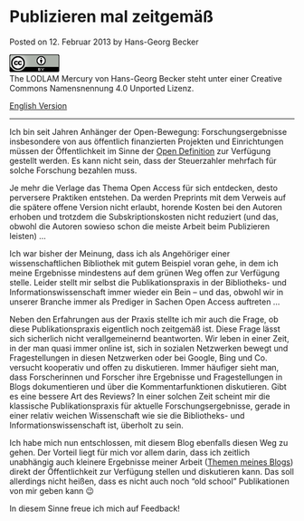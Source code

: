 # Publizieren mal zeitgemäß

Posted on 12. Februar 2013 by Hans-Georg Becker	

![The LODLAM Mercury von Hans-Georg Becker steht unter einer Creative Commons Namensnennung 4.0 Unported Lizenz.](../../../cc_by_88x31.png)\
The LODLAM Mercury von Hans-Georg Becker steht unter einer Creative Commons Namensnennung 4.0 Unported Lizenz.

[English Version](publishing-the-modern-way.md)

***

Ich bin seit Jahren Anhänger der Open-Bewegung: Forschungsergebnisse insbesondere von aus öffentlich finanzierten Projekten und Einrichtungen müssen der Öffentlichkeit im Sinne der [Open Definition](http://opendefinition.org/) zur Verfügung gestellt werden. Es kann nicht sein, dass der Steuerzahler mehrfach für solche Forschung bezahlen muss.

Je mehr die Verlage das Thema Open Access für sich entdecken, desto perversere Praktiken entstehen. Da werden Preprints mit dem Verweis auf die spätere offene Version nicht erlaubt, horende Kosten bei den Autoren erhoben und trotzdem die Subskriptionskosten nicht reduziert (und das, obwohl die Autoren sowieso schon die meiste Arbeit beim Publizieren leisten) …

Ich war bisher der Meinung, dass ich als Angehöriger einer wissenschaftlichen Bibliothek mit gutem Beispiel voran gehe, in dem ich meine Ergebnisse mindestens auf dem grünen Weg offen zur Verfügung stelle.
Leider stellt mir selbst die Publikationspraxis in der Bibliotheks- und Informationswissenschaft immer wieder ein Bein – und das, obwohl wir in unserer Branche immer als Prediger in Sachen Open Access auftreten …

Neben den Erfahrungen aus der Praxis stellte ich mir auch die Frage, ob diese Publikationspraxis eigentlich noch zeitgemäß ist. Diese Frage lässt sich sicherlich nicht verallgemeinernd beantworten.
Wir leben in einer Zeit, in der man quasi immer online ist, sich in sozialen Netzwerken bewegt und Fragestellungen in diesen Netzwerken oder bei Google, Bing und Co. versucht kooperativ und offen zu diskutieren. Immer häufiger sieht man, dass Forscherinnen und Forscher ihre Ergebnisse und Fragestellungen in Blogs dokumentieren und über die Kommentarfunktionen diskutieren. Gibt es eine bessere Art des Reviews?
In einer solchen Zeit scheint mir die klassische Publikationspraxis für aktuelle Forschungsergebnisse, gerade in einer relativ weichen Wissenschaft wie sie die Bibliotheks- und Informationswissenschaft ist, überholt zu sein.

Ich habe mich nun entschlossen, mit diesem Blog ebenfalls diesen Weg zu gehen. Der Vorteil liegt für mich vor allem darin, dass ich zeitlich unabhängig auch kleinere Ergebnisse meiner Arbeit ([Themen meines Blogs](../../../index.md)) direkt der Öffentlichkeit zur Verfügung stellen und diskutieren kann. Das soll allerdings nicht heißen, dass es nicht auch noch “old school” Publikationen von mir geben kann 😉

In diesem Sinne freue ich mich auf Feedback!


